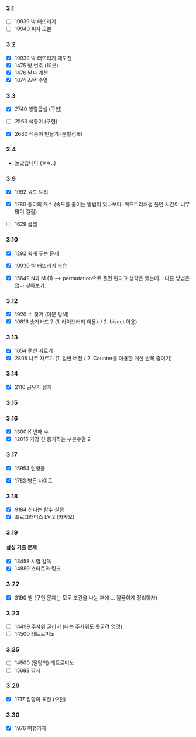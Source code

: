 ### 3.1

- [ ] 19939 박 터뜨리기
- [ ] 19940 피자 오븐 

### 3.2

- [x] 19939 박 터뜨리기 재도전 
- [x] 1475 방 번호 (10분)
- [x] 1476 날짜 계산
- [x] 1874 스택 수열

### 3.3

- [x] 2740 행렬곱셈 (구현)
- [ ] 2563 색종이 (구현)
- [x] 2630 색종이 만들기 (분할정복)


### 3.4 

- 놀았습니다 (ㅎㅎ..)

### 3.9

- [x] 1992 쿼드 트리
- [x] 1780 종이의 개수 (속도를 줄이는 방법이 있나보다. 쿼드트리처럼 풀면 시간이 너무 많이 걸림)
- [ ] 1629 곱셈


### 3.10

- [x] 1292 쉽게 푸는 문제
- [x] 19939 박 터뜨리기 복습
- [x] 15649 N과 M (1) --> permutation으로 풀면 된다고 생각은 했는데... 다른 방법은 없나 찾아보기.


### 3.12

- [x] 1920 수 찾기 (이분 탐색)
- [x] 10816 숫자카드 2 (1. 라이브러리 이용x / 2. bisect 이용)

### 3.13

- [x] 1654 랜선 자르기
- [x] 2805 나무 자르기 (1. 일반 버전 / 2. Counter를 이용한 계산 반복 줄이기)

### 3.14 
- [x] 2110 공유기 설치

### 3.15

### 3.16

- [x] 1300 K 번째 수 
- [x] 12015 가장 긴 증가하는 부분수열 2

### 3.17

- [x] 15954 인형들
- [x] 1783 병든 나이트


### 3.18
- [x] 9184 신나는 함수 실행
- [x] 프로그래머스 LV 2 (카카오)

### 3.19

#### 삼성 기출 문제
    
- [x] 13458 시험 감독
- [x] 14889 스타트와 링크

### 3.22

- [x] 3190 뱀 (구현 문제는 모두 조건을 나눈 후에 ... 깔끔하게 정리하자)


### 3.23

- [ ] 14499 주사위 굴리기 (나는 주사위도 못굴려 엉엉)
- [ ] 14500 테트로미노

### 3.25
- [ ] 14500 (절망의) 테트로미노
- [ ] 15683 감시

### 3.29
- [x] 1717 집합의 표현 (오전)

### 3.30
- [x] 1976 여행가자

